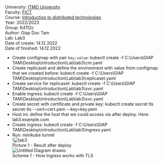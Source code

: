 University: [ITMO University](https://itmo.ru/ru/)<br>
Faculty: [FICT](https://fict.itmo.ru)<br>
Course: [Introduction to distributed technologies](https://github.com/itmo-ict-faculty/introduction-to-distributed-technologies)<br>
Year: 2022/2023<br>
Group: K4112c<br>
Author: Giap Duc Tam<br>
Lab: Lab3<br>
Date of create: 14.12.2022<br>
Date of finished: 14.12.2022<br>
- Create configmap with pair `key:value`: kubectl create -f C:\Users\GIAP TAM\Desktop\introduction\Lab\lab3\cm.yaml<br>
- Create replicaset and define the environment with value from configmap that we created before: kubectl create -f C:\Users\GIAP TAM\Desktop\introduction\Lab\lab3\replicaset.yaml<br>
- Create service for replicaset: kubectl create -f C:\Users\GIAP TAM\Desktop\introduction\Lab\lab3\svc.yaml<br>
- Enable ingress: kubectl create -f C:\Users\GIAP TAM\Desktop\introduction\Lab\lab3\svc.yaml<br>
- Create secret with certificate and private key: kubectl create secret tls secret-tls --cert=cert.pem --key=key.pem<br>
- Host ini: define the host that we could access via after deploy. Here: lab3.example.com<br>
- Create ingress: kubectl create -f C:\Users\GIAP TAM\Desktop\introduction\Lab\lab3\ingress.yaml<br>
- Run: minikube tunnel<br>
!![lab3](https://user-images.githubusercontent.com/104643246/207831614-f463953d-57b9-4edc-b44c-0a6ea3040647.png)<br>
Picture 1 - Result after deploy<br>
![Untitled Diagram drawio](https://user-images.githubusercontent.com/83900905/194373638-2115a061-d205-4efb-b634-c5d7d6460673.png)<br>
Scheme 1 - How Ingress works with TLS

